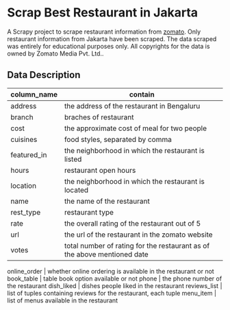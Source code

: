 # Scrap Best Restaurant in Jakarta

A Scrapy project to scrape restaurant information from [zomato](https://www.zomato.com/jakarta/best-restaurants). Only restaurant information from Jakarta have been scraped. The data scraped was entirely for educational purposes only. All copyrights for the data is owned by Zomato Media Pvt. Ltd..

## Data Description

**column_name** | **contain** 
-------------|------------------
address      | the address of the restaurant in Bengaluru
branch       | braches of restaurant
cost         | the approximate cost of meal for two people
cuisines     | food styles, separated by comma
featured_in  | the neighborhood in which the restaurant is listed
hours        | restaurant open hours
location     | the neighborhood in which the restaurant is located
name         | the name of the restaurant
rest_type    | restaurant type
rate         | the overall rating of the restaurant out of 5
url          | the url of the restaurant in the zomato website
votes        | total number of rating for the restaurant as of the above mentioned date



online_order | whether online ordering is available in the restaurant or not
book_table   | table book option available or not
phone        | the phone number of the restaurant
dish_liked   | dishes people liked in the restaurant
reviews_list | list of tuples containing reviews for the restaurant, each tuple
menu_item    | list of menus available in the restaurant
